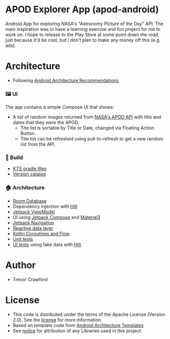 # APOD Explorer App (apod-android)
Android App for exploring NASA's "Astronomy Picture of the Day" API. The main inspiration was to have a learning exercise and fun project for me to work on. I hope to release to the Play Store at some point down the road, just because it'd be cool, but I don't plan to make any money off this (e.g. ads).

# Architecture
  - Following [Android Architecture Recommendations](https://developer.android.com/topic/architecture/recommendations)

### 🖼️ UI
      
The app contains a simple Compose UI that shows:
 - A list of random images returned from [NASA's APOD API](https://github.com/nasa/apod-api)
with title and dates that they were the APOD.
   - The list is sortable by Title or Date, changed via Floating Action Button.
   - The list can be refreshed using pull-to-refresh to get a new random list from the API.

      
### 🧱 Build

* [KTS gradle files](https://docs.gradle.org/current/userguide/kotlin_dsl.html)
* [Version catalog](https://docs.gradle.org/current/userguide/platforms.html)

### 🏠 Architecture

* [Room Database](https://developer.android.com/training/data-storage/room)
* Dependency injection with [Hilt](https://developer.android.com/training/dependency-injection/hilt-android)
* [Jetpack ViewModel](https://developer.android.com/topic/libraries/architecture/viewmodel)
* UI using [Jetpack Compose](https://developer.android.com/jetpack/compose) and
[Material3](https://developer.android.com/jetpack/androidx/releases/compose-material3)
* [Jetpack Navigation](https://developer.android.com/jetpack/compose/navigation)
* [Reactive data layer](https://developer.android.com/topic/architecture/data-layer)
* [Kotlin Coroutines and Flow](https://developer.android.com/kotlin/coroutines)
* [Unit tests](https://developer.android.com/training/testing/local-tests)
* [UI tests](https://developer.android.com/jetpack/compose/testing) using fake data with
[Hilt](https://developer.android.com/training/dependency-injection/hilt-testing)

# Author <a name="author"></a>
- Trevor Crawford 

# License

- This code is distributed under the terms of the Apache License (Version 2.0). See the
[license](LICENSE) for more information.
- Based on template code from [Android Architecture Templates](https://github.com/android/architecture-templates)
- See [notice](NOTICE.md) for attribution of any Libraries used in this project.
